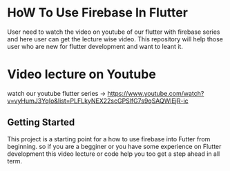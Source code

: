 # HoW To Use Firebase In Flutter

User need to watch the video on youtube of our flutter with firebase series and here user can get the lecture wise video.
This repository will help those user who are new for flutter development and want to leant it.

# Video lecture on Youtube

watch our youtube flutter series -> https://www.youtube.com/watch?v=vyHumJ3YqIo&list=PLFLkyNEX22scGPSlfG7s9qSAQWlEjR-ic

## Getting Started

This project is a starting point for a how to use firebase into Futter from beginning.
so if you are a begginer or you have some experience on Flutter development this video lecture or code help you too get a step ahead in all term.


